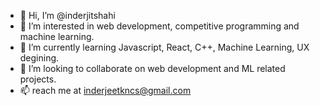- 👋 Hi, I’m @inderjitshahi
- 👀 I’m interested in web development, competitive programming and machine learning.
- 🌱 I’m currently learning Javascript, React, C++, Machine Learning, UX degining.
- 💞️ I’m looking to collaborate on web development and ML related projects.
- 📫  reach me at inderjeetkncs@gmail.com

<!---
inderjitshahi/inderjitshahi is a ✨ special ✨ repository because its `README.md` (this file) appears on your GitHub profile.
You can click the Preview link to take a look at your changes.
--->
